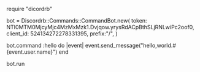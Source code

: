 require "dicordrb"

bot = Discordrb::Commands::CommandBot.new(
token: NTI0MTM0MjcyMjc4MzMxMzk1.Dvjqow.yrysRdACpBthSLjRNLwiPc2oof0,
client_id: 524134272278331395,
prefix:"/",
)

bot.command :hello do |event|
 event.send_message("hello,world.#{event.user.name}")
end

bot.run
